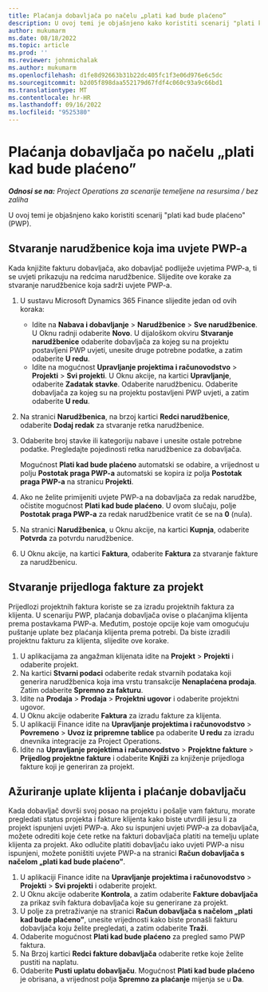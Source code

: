 ```yaml
---
title: Plaćanja dobavljača po načelu „plati kad bude plaćeno”
description: U ovoj temi je objašnjeno kako koristiti scenarij "plati kad bude plaćeno" (PWP).
author: mukumarm
ms.date: 08/18/2022
ms.topic: article
ms.prod: ''
ms.reviewer: johnmichalak
ms.author: mukumarm
ms.openlocfilehash: d1fe8d92663b31b22dc405fc1f3e06d976e6c5dc
ms.sourcegitcommit: b2d05f898daa552179d67fdf4c060c93a9c66bd1
ms.translationtype: MT
ms.contentlocale: hr-HR
ms.lasthandoff: 09/16/2022
ms.locfileid: "9525380"
---
```

# <a name="pay-when-paid-vendor-payments"></a>Plaćanja dobavljača po načelu „plati kad bude plaćeno”

_**Odnosi se na:** Project Operations za scenarije temeljene na resursima / bez zaliha_

U ovoj temi je objašnjeno kako koristiti scenarij "plati kad bude plaćeno" (PWP).

## <a name="create-a-purchase-order-that-has-pwp-terms"></a>Stvaranje narudžbenice koja ima uvjete PWP-a

Kada knjižite fakturu dobavljača, ako dobavljač podliježe uvjetima PWP-a, ti se uvjeti prikazuju na redcima narudžbenice. Slijedite ove korake za stvaranje narudžbenice koja sadrži uvjete PWP-a.

1. U sustavu Microsoft Dynamics 365 Finance slijedite jedan od ovih koraka:

    - Idite na **Nabava i dobavljanje** \> **Narudžbenice** \> **Sve narudžbenice**. U Oknu radnji odaberite **Novo**. U dijaloškom okviru **Stvaranje narudžbenice** odaberite dobavljača za kojeg su na projektu postavljeni PWP uvjeti, unesite druge potrebne podatke, a zatim odaberite **U redu**.
    - Idite na mogućnost **Upravljanje projektima i računovodstvo** \> **Projekti** \> **Svi projekti**. U Oknu akcije, na kartici **Upravljanje**, odaberite **Zadatak stavke**. Odaberite narudžbenicu. Odaberite dobavljača za kojeg su na projektu postavljeni PWP uvjeti, a zatim odaberite **U redu**.

2. Na stranici **Narudžbenica**, na brzoj kartici **Redci narudžbenice**, odaberite **Dodaj redak** za stvaranje retka narudžbenice.
3. Odaberite broj stavke ili kategoriju nabave i unesite ostale potrebne podatke. Pregledajte pojedinosti retka narudžbenice za dobavljača.

    Mogućnost **Plati kad bude plaćeno** automatski se odabire, a vrijednost u polju **Postotak praga PWP-a** automatski se kopira iz polja **Postotak praga PWP-a** na stranicu **Projekti**.

4. Ako ne želite primijeniti uvjete PWP-a na dobavljača za redak narudžbe, očistite mogućnost **Plati kad bude plaćeno**. U ovom slučaju, polje **Postotak praga PWP-a** za redak narudžbenice vratit će se na **0** (nula).
5. Na stranici **Narudžbenica**, u Oknu akcije, na kartici **Kupnja**, odaberite **Potvrda** za potvrdu narudžbenice.
6. U Oknu akcije, na kartici **Faktura**, odaberite **Faktura** za stvaranje fakture za narudžbenicu.

## <a name="create-a-project-invoice-proposal"></a>Stvaranje prijedloga fakture za projekt

Prijedlozi projektnih faktura koriste se za izradu projektnih faktura za klijenta. U scenariju PWP, plaćanja dobavljača ovise o plaćanjima klijenta prema postavkama PWP-a. Međutim, postoje opcije koje vam omogućuju puštanje uplate bez plaćanja klijenta prema potrebi. Da biste izradili projektnu fakturu za klijenta, slijedite ove korake.

1. U aplikacijama za angažman klijenata idite na **Projekt** \> **Projekti** i odaberite projekt.
2. Na kartici **Stvarni podaci** odaberite redak stvarnih podataka koji generira narudžbenica koja ima vrstu transakcije **Nenaplaćena prodaja**. Zatim odaberite **Spremno za fakturu**.
3. Idite na **Prodaja** \> **Prodaja** \> **Projektni ugovor** i odaberite projektni ugovor.
4. U Oknu akcije odaberite **Faktura** za izradu fakture za klijenta.
5. U aplikaciji Finance idite na **Upravljanje projektima i računovodstvo** \> **Povremeno** \> **Uvoz iz pripremne tablice** pa odaberite **U redu** za izradu dnevnika integracije za Project Operations.
6. Idite na **Upravljanje projektima i računovodstvo** \> **Projektne fakture** \> **Prijedlog projektne fakture** i odaberite **Knjiži** za knjiženje prijedloga fakture koji je generiran za projekt.

## <a name="update-a-customer-payment-and-pay-the-vendor"></a>Ažuriranje uplate klijenta i plaćanje dobavljaču

Kada dobavljač dovrši svoj posao na projektu i pošalje vam fakturu, morate pregledati status projekta i fakture klijenta kako biste utvrdili jesu li za projekt ispunjeni uvjeti PWP-a. Ako su ispunjeni uvjeti PWP-a za dobavljača, možete odrediti koje ćete retke na fakturi dobavljača platiti na temelju uplate klijenta za projekt. Ako odlučite platiti dobavljaču iako uvjeti PWP-a nisu ispunjeni, možete poništiti uvjete PWP-a na stranici **Račun dobavljača s načelom „plati kad bude plaćeno”**.

1. U aplikaciji Finance idite na **Upravljanje projektima i računovodstvo** \> **Projekti** \> **Svi projekti** i odaberite projekt.
2. U Oknu akcije odaberite **Kontrola**, a zatim odaberite **Fakture dobavljača** za prikaz svih faktura dobavljača koje su generirane za projekt.
3. U polje za pretraživanje na stranici **Račun dobavljača s načelom „plati kad bude plaćeno”**, unesite vrijednosti kako biste pronašli fakturu dobavljača koju želite pregledati, a zatim odaberite **Traži**.
4. Odaberite mogućnost **Plati kad bude plaćeno** za pregled samo PWP faktura.
5. Na Brzoj kartici **Redci fakture dobavljača** odaberite retke koje želite pustiti na naplatu.
6. Odaberite **Pusti uplatu dobavljaču**. Mogućnost **Plati kad bude plaćeno** je obrisana, a vrijednost polja **Spremno za plaćanje** mijenja se u **Da**.
